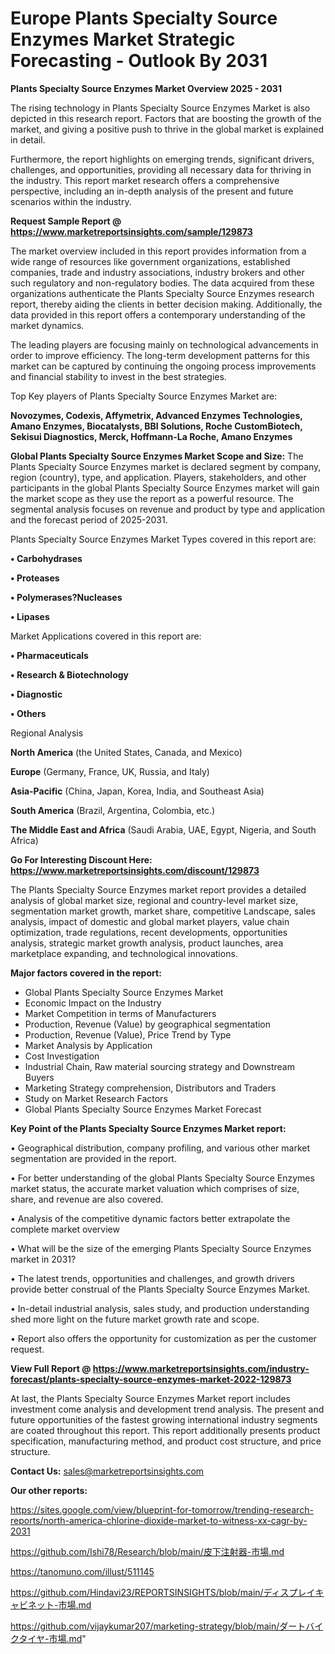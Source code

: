 # Europe Plants Specialty Source Enzymes Market Strategic Forecasting - Outlook By 2031

<Strong> Plants Specialty Source Enzymes Market Overview 2025 - 2031</strong>

The rising technology in Plants Specialty Source Enzymes Market is also depicted in this research report. Factors that are boosting the growth of the market, and giving a positive push to thrive in the global market is explained in detail.

Furthermore, the report highlights on emerging trends, significant drivers, challenges, and opportunities, providing all necessary data for thriving in the industry. This report market research offers a comprehensive perspective, including an in-depth analysis of the present and future scenarios within the industry.

<strong>Request Sample Report @ <a href=https://www.marketreportsinsights.com/sample/129873>https://www.marketreportsinsights.com/sample/129873</a></strong>

The market overview included in this report provides information from a wide range of resources like government organizations, established companies, trade and industry associations, industry brokers and other such regulatory and non-regulatory bodies. The data acquired from these organizations authenticate the Plants Specialty Source Enzymes research report, thereby aiding the clients in better decision making. Additionally, the data provided in this report offers a contemporary understanding of the market dynamics.

The leading players are focusing mainly on technological advancements in order to improve efficiency. The long-term development patterns for this market can be captured by continuing the ongoing process improvements and financial stability to invest in the best strategies.

Top Key players of Plants Specialty Source Enzymes Market are:

<strong>Novozymes, Codexis, Affymetrix, Advanced Enzymes Technologies, Amano Enzymes, Biocatalysts, BBI Solutions, Roche CustomBiotech, Sekisui Diagnostics, Merck, Hoffmann-La Roche, Amano Enzymes</strong>

<strong><b>Global Plants Specialty Source Enzymes Market Scope and Size:</b></strong>
The Plants Specialty Source Enzymes market is declared segment by company, region (country), type, and application. Players, stakeholders, and other participants in the global Plants Specialty Source Enzymes market will gain the market scope as they use the report as a powerful resource. The segmental analysis focuses on revenue and product by type and application and the forecast period of 2025-2031.

Plants Specialty Source Enzymes Market Types covered in this report are:

<strong>• Carbohydrases

• Proteases

• Polymerases?Nucleases

• Lipases</strong>

Market Applications covered in this report are:

<strong>• Pharmaceuticals

• Research & Biotechnology

• Diagnostic

• Others</strong> 

Regional Analysis

<strong>North America</strong> (the United States, Canada, and Mexico)

<strong>Europe</strong> (Germany, France, UK, Russia, and Italy)

<strong>Asia-Pacific</strong> (China, Japan, Korea, India, and Southeast Asia)

<strong>South America</strong> (Brazil, Argentina, Colombia, etc.)

<strong>The Middle East and Africa</strong> (Saudi Arabia, UAE, Egypt, Nigeria, and South Africa)

<strong>Go For Interesting Discount Here: <a href=https://www.marketreportsinsights.com/discount/129873>https://www.marketreportsinsights.com/discount/129873</a></strong>

The Plants Specialty Source Enzymes market report provides a detailed analysis of global market size, regional and country-level market size, segmentation market growth, market share, competitive Landscape, sales analysis, impact of domestic and global market players, value chain optimization, trade regulations, recent developments, opportunities analysis, strategic market growth analysis, product launches, area marketplace expanding, and technological innovations.

<strong><b>Major factors covered in the report:</b></strong>
<ul>
  <li>Global Plants Specialty Source Enzymes Market </li>
  <li>Economic Impact on the Industry</li>
  <li>Market Competition in terms of Manufacturers</li>
  <li>Production, Revenue (Value) by geographical segmentation</li>
  <li>Production, Revenue (Value), Price Trend by Type</li>
  <li>Market Analysis by Application</li>
  <li>Cost Investigation</li>
  <li>Industrial Chain, Raw material sourcing strategy and Downstream Buyers</li>
  <li>Marketing Strategy comprehension, Distributors and Traders</li>
  <li>Study on Market Research Factors</li>
  <li>Global Plants Specialty Source Enzymes Market Forecast</li>
</ul>

<strong><b>Key Point of the Plants Specialty Source Enzymes Market report:</b></strong>

• Geographical distribution, company profiling, and various other market segmentation are provided in the report.

• For better understanding of the global Plants Specialty Source Enzymes market status, the accurate market valuation which comprises of size, share, and revenue are also covered.

• Analysis of the competitive dynamic factors better extrapolate the complete market overview

• What will be the size of the emerging Plants Specialty Source Enzymes market in 2031?

• The latest trends, opportunities and challenges, and growth drivers provide better construal of the Plants Specialty Source Enzymes Market.

• In-detail industrial analysis, sales study, and production understanding shed more light on the future market growth rate and scope.

• Report also offers the opportunity for customization as per the customer request.

<strong><b>View Full Report @ <a href=https://www.marketreportsinsights.com/industry-forecast/plants-specialty-source-enzymes-market-2022-129873>https://www.marketreportsinsights.com/industry-forecast/plants-specialty-source-enzymes-market-2022-129873</a></b></strong>


At last, the Plants Specialty Source Enzymes Market report includes investment come analysis and development trend analysis. The present and future opportunities of the fastest growing international industry segments are coated throughout this report. This report additionally presents product specification, manufacturing method, and product cost structure, and price structure.

<strong>Contact Us:</strong>
sales@marketreportsinsights.com

<strong>Our other reports:</strong>

<a href=https://sites.google.com/view/blueprint-for-tomorrow/trending-research-reports/north-america-chlorine-dioxide-market-to-witness-xx-cagr-by-2031>https://sites.google.com/view/blueprint-for-tomorrow/trending-research-reports/north-america-chlorine-dioxide-market-to-witness-xx-cagr-by-2031</a>

<a href=https://github.com/Ishi78/Research/blob/main/皮下注射器-市場.md>https://github.com/Ishi78/Research/blob/main/皮下注射器-市場.md</a>

<a href=https://tanomuno.com/illust/511145>https://tanomuno.com/illust/511145</a>

<a href=https://github.com/Hindavi23/REPORTSINSIGHTS/blob/main/ディスプレイキャビネット-市場.md>https://github.com/Hindavi23/REPORTSINSIGHTS/blob/main/ディスプレイキャビネット-市場.md</a>

<a href=https://github.com/vijaykumar207/marketing-strategy/blob/main/ダートバイクタイヤ-市場.md>https://github.com/vijaykumar207/marketing-strategy/blob/main/ダートバイクタイヤ-市場.md</a>"
